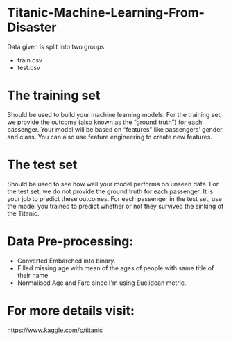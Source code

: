 # Titanic-Machine-Learning-From-Disaster
Data given is split into two groups:
* train.csv
* test.csv
# The training set 
Should be used to build your machine learning models. For the training set, we provide the outcome (also known as the “ground truth”) for each passenger. Your model will be based on “features” like passengers’ gender and class. You can also use feature engineering to create new features.
# The test set 
Should be used to see how well your model performs on unseen data. For the test set, we do not provide the ground truth for each passenger. It is your job to predict these outcomes. For each passenger in the test set, use the model you trained to predict whether or not they survived the sinking of the Titanic.
# Data Pre-processing:
* Converted Embarched into binary.
* Filled missing age with mean of the ages of people with same title of their name.
* Normalised Age and Fare since I'm using Euclidean metric.
# For more details visit: 
https://www.kaggle.com/c/titanic
